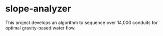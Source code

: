 # slope-analyzer
This project develops an algorithm to sequence over 14,000 conduits for optimal gravity-based water flow.
